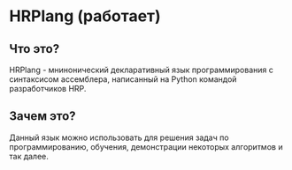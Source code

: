 # HRPlang (работает)
## Что это?
HRPlang - мнинонический декларативный язык программирования с синтаксисом ассемблера, написанный на Python командой разработчиков HRP. 
## Зачем это?
Данный язык можно использовать для решения задач по программированию, обучения, демонстрации некоторых алгоритмов и так далее.
